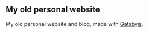 ## My old personal website

My old personal website and blog, made with [Gatsbyjs](https://www.gatsbyjs.org/).
